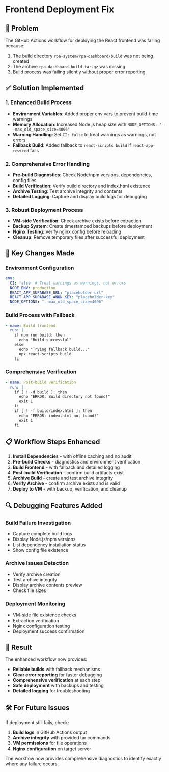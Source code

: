 # Frontend Deployment Fix

## 🚨 Problem
The GitHub Actions workflow for deploying the React frontend was failing because:
1. The build directory `rpa-system/rpa-dashboard/build` was not being created
2. The archive `rpa-dashboard-build.tar.gz` was missing
3. Build process was failing silently without proper error reporting

## ✅ Solution Implemented

### 1. **Enhanced Build Process**
- **Environment Variables**: Added proper env vars to prevent build-time warnings
- **Memory Allocation**: Increased Node.js heap size with `NODE_OPTIONS: "--max_old_space_size=4096"`
- **Warning Handling**: Set `CI: false` to treat warnings as warnings, not errors
- **Fallback Build**: Added fallback to `react-scripts build` if `react-app-rewired` fails

### 2. **Comprehensive Error Handling**
- **Pre-build Diagnostics**: Check Node/npm versions, dependencies, config files
- **Build Verification**: Verify build directory and index.html existence
- **Archive Testing**: Test archive integrity and contents
- **Detailed Logging**: Capture and display build logs for debugging

### 3. **Robust Deployment Process**
- **VM-side Verification**: Check archive exists before extraction
- **Backup System**: Create timestamped backups before deployment
- **Nginx Testing**: Verify nginx config before reloading
- **Cleanup**: Remove temporary files after successful deployment

## 🔧 Key Changes Made

### Environment Configuration
```yaml
env:
  CI: false  # Treat warnings as warnings, not errors
  NODE_ENV: production
  REACT_APP_SUPABASE_URL: "placeholder-url"
  REACT_APP_SUPABASE_ANON_KEY: "placeholder-key"
  NODE_OPTIONS: "--max_old_space_size=4096"
```

### Build Process with Fallback
```yaml
- name: Build frontend
  run: |
    if npm run build; then
      echo "Build successful"
    else
      echo "Trying fallback build..."
      npx react-scripts build
    fi
```

### Comprehensive Verification
```yaml
- name: Post-build verification
  run: |
    if [ ! -d build ]; then
      echo "ERROR: Build directory not found!"
      exit 1
    fi
    if [ ! -f build/index.html ]; then
      echo "ERROR: index.html not found!"
      exit 1
    fi
```

## 📋 Workflow Steps Enhanced

1. **Install Dependencies** - with offline caching and no audit
2. **Pre-build Checks** - diagnostics and environment verification  
3. **Build Frontend** - with fallback and detailed logging
4. **Post-build Verification** - confirm build artifacts exist
5. **Archive Build** - create and test archive integrity
6. **Verify Archive** - confirm archive exists and is valid
7. **Deploy to VM** - with backup, verification, and cleanup

## 🔍 Debugging Features Added

### Build Failure Investigation
- Capture complete build logs
- Display Node.js/npm versions
- List dependency installation status
- Show config file existence

### Archive Issues Detection  
- Verify archive creation
- Test archive integrity
- Display archive contents preview
- Check file sizes

### Deployment Monitoring
- VM-side file existence checks
- Extraction verification
- Nginx configuration testing
- Deployment success confirmation

## 🚀 Result

The enhanced workflow now provides:
- **Reliable builds** with fallback mechanisms
- **Clear error reporting** for faster debugging  
- **Comprehensive verification** at each step
- **Safe deployment** with backups and testing
- **Detailed logging** for troubleshooting

## 🛠️ For Future Issues

If deployment still fails, check:
1. **Build logs** in GitHub Actions output
2. **Archive integrity** with provided tar commands
3. **VM permissions** for file operations
4. **Nginx configuration** on target server

The workflow now provides comprehensive diagnostics to identify exactly where any failure occurs.